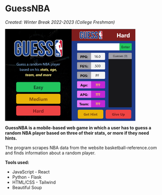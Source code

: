 # GuessNBA

<i>Created: Winter Break 2022-2023 (College Freshman)</i>

<div style="display: flex;">
  <img src="client/public/guessnba2.png" style="height: 300px"/>
  <img src="client/public/guessnba1.png" style="height: 300px"; padding-left: 10px;/>
</div>

<b>GuessNBA is a mobile-based web game in which a user has to guess a random NBA player based on three of their stats, or more if they need hints.</b>

The program scrapes NBA data from the website basketball-reference.com and finds information about a random player.<br>

  <b>Tools used:</b>
 - JavaScript - React
 - Python - Flask
 - HTML/CSS - Tailwind
 - Beautiful Soup
